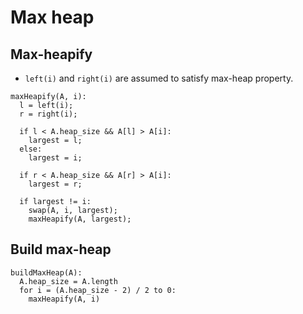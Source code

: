 # Max heap

## Max-heapify

* `left(i)` and `right(i)` are assumed to satisfy max-heap property.

```
maxHeapify(A, i):
  l = left(i);
  r = right(i);

  if l < A.heap_size && A[l] > A[i]:
    largest = l;
  else:
    largest = i;

  if r < A.heap_size && A[r] > A[i]:
    largest = r;

  if largest != i:
    swap(A, i, largest);
    maxHeapify(A, largest);
```

## Build max-heap

```
buildMaxHeap(A):
  A.heap_size = A.length
  for i = (A.heap_size - 2) / 2 to 0:
    maxHeapify(A, i)
```
